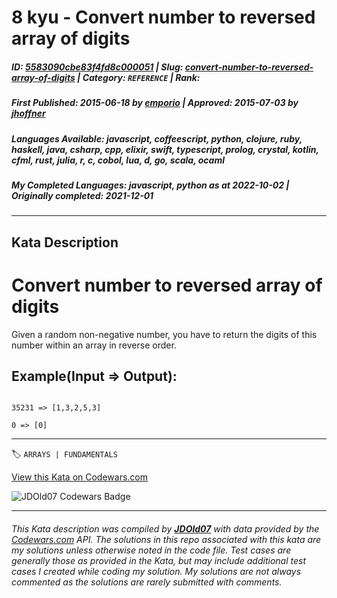 # 8 kyu - Convert number to reversed array of digits

##### **ID**: [5583090cbe83f4fd8c000051](https://www.codewars.com/kata/5583090cbe83f4fd8c000051) | **Slug**: [convert-number-to-reversed-array-of-digits](https://www.codewars.com/kata/5583090cbe83f4fd8c000051) | **Category**: `REFERENCE` | **Rank**: <span style="color:white">8 kyu</span>

##### **First Published**: 2015-06-18 ***by*** [emporio](https://www.codewars.com/users/emporio) | **Approved**: 2015-07-03 ***by*** [jhoffner](https://www.codewars.com/users/jhoffner)

##### **Languages Available**: javascript, coffeescript, python, clojure, ruby, haskell, java, csharp, cpp, elixir, swift, typescript, prolog, crystal, kotlin, cfml, rust, julia, r, c, cobol, lua, d, go, scala, ocaml

##### **My Completed Languages**: javascript, python ***as at*** 2022-10-02 | **Originally completed**: 2021-12-01

---

## Kata Description


# Convert number to reversed array of digits



Given a random non-negative number, you have to return the digits of this number within an array in reverse order.



## Example(Input => Output):



```

35231 => [1,3,2,5,3]

0 => [0]

```



---


🏷 `ARRAYS | FUNDAMENTALS`


[View this Kata on Codewars.com](https://www.codewars.com/kata/5583090cbe83f4fd8c000051)

![](https://www.codewars.com/users/jdold07/badges/large "JDOld07 Codewars Badge")

---

###### *This Kata description was compiled by [**JDOld07**](https://tpstech.dev) with data provided by the [Codewars.com](https://www.codewars.com) API.  The solutions in this repo associated with this kata are my solutions unless otherwise noted in the code file.  Test cases are generally those as provided in the Kata, but may include additional test cases I created while coding my solution.  My solutions are not always commented as the solutions are rarely submitted with comments.*
